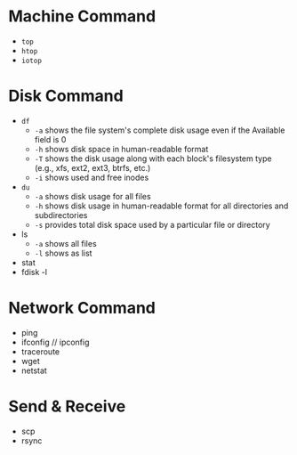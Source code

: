 # Machine Command

* `top`
* `htop`
* `iotop`

# Disk Command

* `df`
  * `-a` shows the file system's complete disk usage even if the Available field is 0
  * `-h` shows disk space in human-readable format
  * `-T` shows the disk usage along with each block's filesystem type (e.g., xfs, ext2, ext3, btrfs, etc.)
  * `-i` shows used and free inodes
* `du`
  * `-a` shows disk usage for all files
  * `-h` shows disk usage in human-readable format for all directories and subdirectories
  * `-s` provides total disk space used by a particular file or directory
* ls
  * `-a` shows all files
  * `-l` shows as list
* stat
* fdisk -l

# Network Command

* ping
* ifconfig // ipconfig
* traceroute
* wget
* netstat

# Send & Receive

* scp
* rsync
